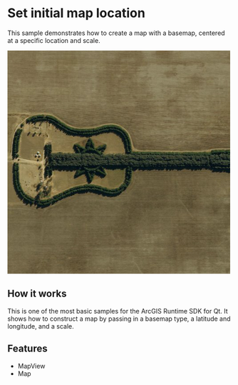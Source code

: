 # Set initial map location

This sample demonstrates how to create a map with a basemap, centered at a specific location and scale.

![](screenshot.png)

## How it works

This is one of the most basic samples for the ArcGIS Runtime SDK for Qt. It shows how to construct a map by passing in a basemap type, a latitude and longitude, and a scale.

## Features
- MapView
- Map
